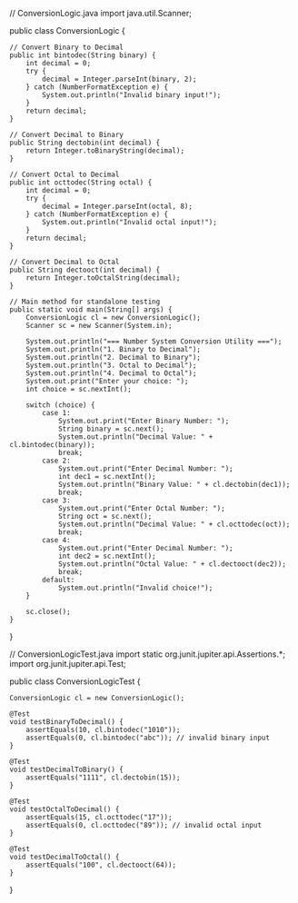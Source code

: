 // ConversionLogic.java
import java.util.Scanner;

public class ConversionLogic {

    // Convert Binary to Decimal
    public int bintodec(String binary) {
        int decimal = 0;
        try {
            decimal = Integer.parseInt(binary, 2);
        } catch (NumberFormatException e) {
            System.out.println("Invalid binary input!");
        }
        return decimal;
    }

    // Convert Decimal to Binary
    public String dectobin(int decimal) {
        return Integer.toBinaryString(decimal);
    }

    // Convert Octal to Decimal
    public int octtodec(String octal) {
        int decimal = 0;
        try {
            decimal = Integer.parseInt(octal, 8);
        } catch (NumberFormatException e) {
            System.out.println("Invalid octal input!");
        }
        return decimal;
    }

    // Convert Decimal to Octal
    public String dectooct(int decimal) {
        return Integer.toOctalString(decimal);
    }

    // Main method for standalone testing
    public static void main(String[] args) {
        ConversionLogic cl = new ConversionLogic();
        Scanner sc = new Scanner(System.in);

        System.out.println("=== Number System Conversion Utility ===");
        System.out.println("1. Binary to Decimal");
        System.out.println("2. Decimal to Binary");
        System.out.println("3. Octal to Decimal");
        System.out.println("4. Decimal to Octal");
        System.out.print("Enter your choice: ");
        int choice = sc.nextInt();

        switch (choice) {
            case 1:
                System.out.print("Enter Binary Number: ");
                String binary = sc.next();
                System.out.println("Decimal Value: " + cl.bintodec(binary));
                break;
            case 2:
                System.out.print("Enter Decimal Number: ");
                int dec1 = sc.nextInt();
                System.out.println("Binary Value: " + cl.dectobin(dec1));
                break;
            case 3:
                System.out.print("Enter Octal Number: ");
                String oct = sc.next();
                System.out.println("Decimal Value: " + cl.octtodec(oct));
                break;
            case 4:
                System.out.print("Enter Decimal Number: ");
                int dec2 = sc.nextInt();
                System.out.println("Octal Value: " + cl.dectooct(dec2));
                break;
            default:
                System.out.println("Invalid choice!");
        }

        sc.close();
    }
}

// ConversionLogicTest.java
import static org.junit.jupiter.api.Assertions.*;
import org.junit.jupiter.api.Test;

public class ConversionLogicTest {

    ConversionLogic cl = new ConversionLogic();

    @Test
    void testBinaryToDecimal() {
        assertEquals(10, cl.bintodec("1010"));
        assertEquals(0, cl.bintodec("abc")); // invalid binary input
    }

    @Test
    void testDecimalToBinary() {
        assertEquals("1111", cl.dectobin(15));
    }

    @Test
    void testOctalToDecimal() {
        assertEquals(15, cl.octtodec("17"));
        assertEquals(0, cl.octtodec("89")); // invalid octal input
    }

    @Test
    void testDecimalToOctal() {
        assertEquals("100", cl.dectooct(64));
    }
}
